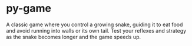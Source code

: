 # py-game
A classic game where you control a growing snake, guiding it to eat food and avoid running into walls or its own tail. Test your reflexes and strategy as the snake becomes longer and the game speeds up.

